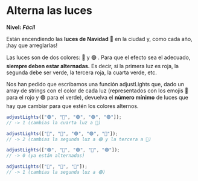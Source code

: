 # Alterna las luces

**Nivel:** **_Fácil_**

Están encendiendo las **luces de Navidad** 🎄 en la ciudad y, como cada año, ¡hay que arreglarlas!

Las luces son de dos colores: 🔴 y 🟢 . Para que el efecto sea el adecuado, **siempre deben estar alternadas.** Es decir, si la primera luz es roja, la segunda debe ser verde, la tercera roja, la cuarta verde, etc.

Nos han pedido que escribamos una función adjustLights que, dado un array de strings con el color de cada luz (representados con los emojis 🔴 para el rojo y 🟢 para el verde), devuelva el **número mínimo** de luces que hay que cambiar para que estén los colores alternos.

```js
adjustLights(["🟢", "🔴", "🟢", "🟢", "🟢"]);
// -> 1 (cambias la cuarta luz a 🔴)

adjustLights(["🔴", "🔴", "🟢", "🟢", "🔴"]);
// -> 2 (cambias la segunda luz a 🟢 y la tercera a 🔴)

adjustLights(["🟢", "🔴", "🟢", "🔴", "🟢"]);
// -> 0 (ya están alternadas)

adjustLights(["🔴", "🔴", "🔴"]);
// -> 1 (cambias la segunda luz a 🟢)
```

